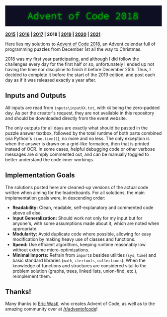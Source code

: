 <p align="center"><img src="aoc18.png"></p>

**[2015](https://github.com/KanegaeGabriel/advent-of-code-2015) | [2016](https://github.com/KanegaeGabriel/advent-of-code-2016) | [2017](https://github.com/KanegaeGabriel/advent-of-code-2017) | 2018 | [2019](https://github.com/KanegaeGabriel/advent-of-code-2019) | [2020](https://github.com/KanegaeGabriel/advent-of-code-2020) | [2021](https://github.com/KanegaeGabriel/advent-of-code-2021)**

Here lies my solutions to [Advent of Code 2018](https://adventofcode.com/2018), an Advent calendar full of programming puzzles from December 1st all the way to Christmas.

2018 was my first year participating, and although I did follow the challenges every day for the first half or so, unfortunately I ended up not having the time nor discipline to finish it before December 25th. Thus, I decided to complete it before the start of the 2019 edition, and post each day as if it was released exactly a year after.

## Inputs and Outputs

All inputs are read from `inputs\inputXX.txt`, with `XX` being the zero-padded day. As per the creator's request, they are not available in this repository and should be downloaded directly from the event website.

The only outputs for all days are exactly what should be pasted in the puzzle answer textbox, followed by the total runtime of both parts combined (via Python's `time.time()`), no more and no less. The only exception is when the answer is drawn on a grid-like formation, then that is printed instead of OCR. In some cases, helpful debugging code or other verbose messages are simply commented out, and can be manually toggled to better understand the code inner workings.

## Implementation Goals

The solutions posted here are cleaned-up versions of the actual code written when aiming for the leaderboards. For all solutions, the main implementation goals were, in descending order:

* **Readability:** Clean, readable, self-explanatory and commented code above all else.
* **Input Generalization:** Should work not only for my input but for anyone's, with some assumptions made about it, which are noted when appropriate.
* **Modularity:** Avoid duplicate code where possible, allowing for easy modification by making heavy use of classes and functions. 
* **Speed:** Use efficient algorithms, keeping runtime reasonably low without extreme micro-optimizations.
* **Minimal Imports:** Refrain from `import`s besides utilities (`sys`, `time`) and basic standard libraries (`math`, `itertools`, `collections`). When the knowledge of functions and structures are considered vital to the problem solution (graphs, trees, linked lists, union-find, etc.), reimplement them.

## Thanks!

Many thanks to [Eric Wastl](http://was.tl/), who creates Advent of Code, as well as to the amazing community over at [/r/adventofcode](https://www.reddit.com/r/adventofcode/)!

